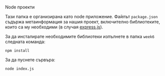 Node проекти

Тази папка е организирана като node приложение. Файлът `package.json` съдържа метаинформация за нашия проект, включително  библиотеките, които са му необходими (в случая [express.js](https://expressjs.com/)).

За да инсталирате необходимите библиотеки изпълнете в папка `week6` следната команда:

```
npm install
```

За да пуснете сървъра:

```
node index.js
```
